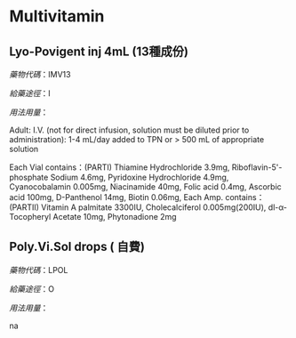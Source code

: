 # Multivitamin

## Lyo-Povigent inj 4mL (13種成份)

*藥物代碼*：IMV13

*給藥途徑*：I

*用法用量*：

Adult: I.V. (not for direct infusion, solution must be diluted prior to administration): 1-4 mL/day added to TPN or > 500 mL of appropriate solution

Each Vial contains：(PARTⅠ)
Thiamine Hydrochloride 3.9mg, Riboflavin-5'-phosphate Sodium 4.6mg, Pyridoxine Hydrochloride 4.9mg, Cyanocobalamin 0.005mg, Niacinamide 40mg, Folic acid 0.4mg, Ascorbic acid 100mg, D-Panthenol 14mg, Biotin 0.06mg, 
Each Amp. contains：(PARTⅡ)
Vitamin A palmitate 3300IU, Cholecalciferol 0.005mg(200IU), dl-α-Tocopheryl Acetate 10mg, Phytonadione 2mg

## Poly.Vi.Sol drops ( 自費)

*藥物代碼*：LPOL

*給藥途徑*：O

*用法用量*：

na

